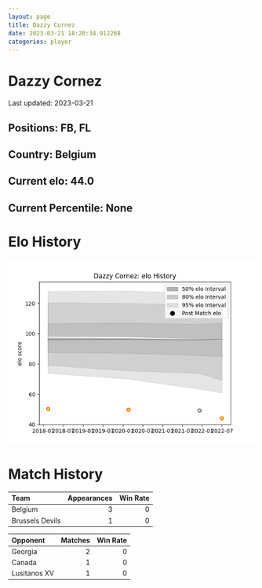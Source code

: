 ```yaml
---  
layout: page  
title: Dazzy Cornez  
date: 2023-03-21 18:20:34.912268  
categories: player  
---
```

# Dazzy Cornez


Last updated: 2023-03-21
## Positions: FB, FL

## Country: Belgium

## Current elo: 44.0

## Current Percentile: None

# Elo History


![elo history](history_DazzyCornez.png)
# Match History


| Team            |   Appearances |   Win Rate |
|:----------------|--------------:|-----------:|
| Belgium         |             3 |          0 |
| Brussels Devils |             1 |          0 |

| Opponent     |   Matches |   Win Rate |
|:-------------|----------:|-----------:|
| Georgia      |         2 |          0 |
| Canada       |         1 |          0 |
| Lusitanos XV |         1 |          0 |